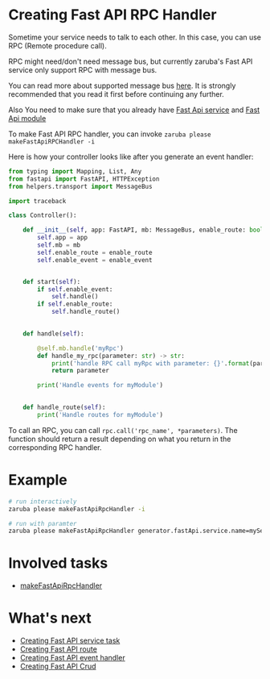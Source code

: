 # Creating Fast API RPC Handler

Sometime your service needs to talk to each other. In this case, you can use RPC (Remote procedure call).

RPC might need/don't need message bus, but currently zaruba's Fast API service only support RPC with message bus.

You can read more about supported message bus [here](fast-api-message-bus.md). It is strongly recommended that you read it first before continuing any further.

Also You need to make sure that you already have [Fast Api service](creating-fast-api-service.md) and [Fast Api module](creating-fast-api-module.md)

To make Fast API RPC handler, you can invoke `zaruba please makeFastApiRPCHandler -i`

Here is how your controller looks like after you generate an event handler:


```python
from typing import Mapping, List, Any
from fastapi import FastAPI, HTTPException
from helpers.transport import MessageBus

import traceback

class Controller():

    def __init__(self, app: FastAPI, mb: MessageBus, enable_route: bool, enable_event: bool):
        self.app = app
        self.mb = mb
        self.enable_route = enable_route
        self.enable_event = enable_event


    def start(self):
        if self.enable_event:
            self.handle()
        if self.enable_route:
            self.handle_route()
    

    def handle(self):

        @self.mb.handle('myRpc')
        def handle_my_rpc(parameter: str) -> str:
            print('handle RPC call myRpc with parameter: {}'.format(parameter))
            return parameter

        print('Handle events for myModule')
    

    def handle_route(self):
        print('Handle routes for myModule')

```

To call an RPC, you can call `rpc.call('rpc_name', *parameters)`. The function should return a result depending on what you return in the corresponding RPC handler.


# Example

```sh
# run interactively
zaruba please makeFastApiRpcHandler -i

# run with paramter
zaruba please makeFastApiRpcHandler generator.fastApi.service.name=myService generator.fastApi.module.name=myModule generator.fastApi.rpc.name=myRpc
```

# Involved tasks

* [makeFastApiRpcHandler](tasks/makeFastApiRpcHandler.md)


# What's next

* [Creating Fast API service task](creating-fast-api-service-task.md)
* [Creating Fast API route](creating-fast-api-route.md)
* [Creating Fast API event handler](creating-fast-api-event-handler.md)
* [Creating Fast API Crud](creating-fast-api-crud.md)